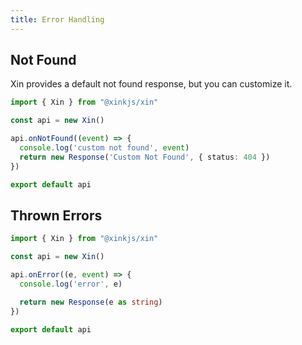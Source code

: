 ```yaml
---
title: Error Handling
---
```


## Not Found

Xin provides a default not found response, but you can customize it.

```ts
import { Xin } from "@xinkjs/xin"

const api = new Xin()

api.onNotFound((event) => {
  console.log('custom not found', event)
  return new Response('Custom Not Found', { status: 404 })
})

export default api
```

## Thrown Errors

```ts
import { Xin } from "@xinkjs/xin"

const api = new Xin()

api.onError((e, event) => {
  console.log('error', e)

  return new Response(e as string)
})

export default api
```
